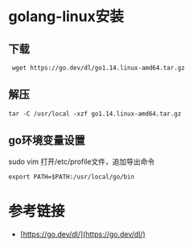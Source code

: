 # golang-linux安装

## 下载

```
 wget https://go.dev/dl/go1.14.linux-amd64.tar.gz
```

## 解压

```
tar -C /usr/local -xzf go1.14.linux-amd64.tar.gz
```

## go环境变量设置


sudo vim 打开/etc/profile文件，追加导出命令
```
export PATH=$PATH:/usr/local/go/bin
```

# 参考链接

- [https://go.dev/dl/](https://go.dev/dl/)

